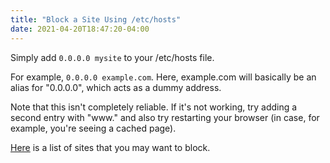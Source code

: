 ```yaml
---
title: "Block a Site Using /etc/hosts"
date: 2021-04-20T18:47:20-04:00
---
```


Simply add ``0.0.0.0 mysite`` to your /etc/hosts file.

For example, ``0.0.0.0 example.com``. Here, example.com will basically be an
alias for "0.0.0.0", which acts as a dummy address.

Note that this isn't completely reliable. If it's not working, try adding a
second entry with "www." and also try restarting your browser (in case, for
example, you're seeing a cached page).

[Here](https://github.com/StevenBlack/hosts) is a list of sites that you may
want to block.

